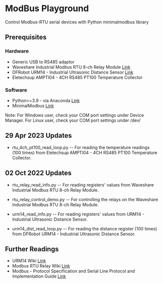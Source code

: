 # ModBus Playground
Control Modbus-RTU serial devices with Python minimalmodbus library

## Prerequisites
### Hardware 
+ Generic USB to RS485 adaptor
+ Waveshare Industrial Modbus RTU 8-ch Relay Module [Link](https://www.waveshare.com/modbus-rtu-relay.htm)
+ DFRobot URM14 - Industrial Ultrasonic Distance Sensor [Link](https://www.dfrobot.com/product-2173.html)
+ Eletechsup AMPTI04 - 4CH RS485 PT100 Temperature Collector

### Software 
+ Python>=3.9 - via Anaconda [Link](https://www.anaconda.com/products/distribution)
+ MinimalModbus [Link](https://minimalmodbus.readthedocs.io/en/stable/index.html)

Note: For Windows user, check your COM port settings under Device Manager. For Linux user, check your COM port settings under /dev/

## 29 Apr 2023 Updates
+ rtu_4ch_pt100_read_loop.py -- For reading the temperature readings (100 times) from Eletechsup AMPTI04 - 4CH RS485 PT100 Temperature Collector.

## 02 Oct 2022 Updates
+ rtu_relay_read_info.py -- For reading registers' values from Waveshare Industrial Modbus RTU 8-ch Relay Module.
+ rtu_relay_control_demo.py -- For controlling the relays on the Waveshare Industrial Modbus RTU 8-ch Relay Module.

+ urm14_read_info.py --  For reading registers' values from URM14 - Industrial Ultrasonic Distance Sensor.
+ urm14_dist_read_loop.py -- For reading the distance register (100 times) from DFRobot URM14 - Industrial Ultrasonic Distance Sensor.

## Further Readings
+ URM14 Wiki [Link](https://wiki.dfrobot.com/URM14_RS485_Precision_Ultrasonic_Sensor_200KHz_SKU_SEN0358)
+ Modbus RTU Relay Wiki [Link](https://www.waveshare.com/wiki/Modbus_RTU_Relay)
+ Modbus - Protocol Specification and Serial Line Protocol and Implementation Guide [Link](https://www.modbus.org/specs.php)
